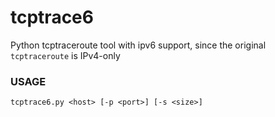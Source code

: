 # tcptrace6
Python tcptraceroute tool with ipv6 support, since the original `tcptraceroute` is IPv4-only

### USAGE

`tcptrace6.py <host> [-p <port>] [-s <size>]`
